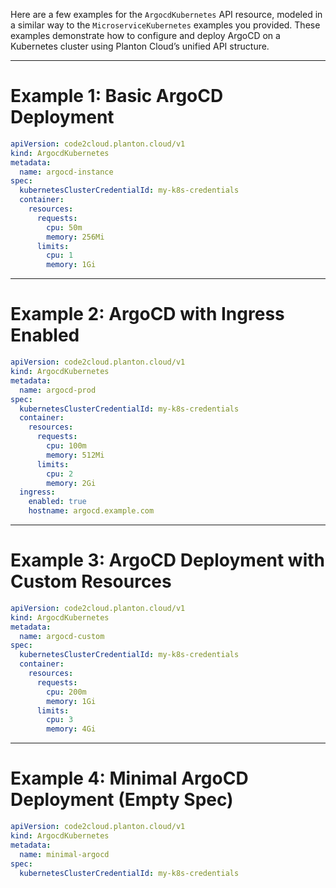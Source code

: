 Here are a few examples for the `ArgocdKubernetes` API resource, modeled in a similar way to the `MicroserviceKubernetes` examples you provided. These examples demonstrate how to configure and deploy ArgoCD on a Kubernetes cluster using Planton Cloud’s unified API structure.

---

# Example 1: Basic ArgoCD Deployment

```yaml
apiVersion: code2cloud.planton.cloud/v1
kind: ArgocdKubernetes
metadata:
  name: argocd-instance
spec:
  kubernetesClusterCredentialId: my-k8s-credentials
  container:
    resources:
      requests:
        cpu: 50m
        memory: 256Mi
      limits:
        cpu: 1
        memory: 1Gi
```

---

# Example 2: ArgoCD with Ingress Enabled

```yaml
apiVersion: code2cloud.planton.cloud/v1
kind: ArgocdKubernetes
metadata:
  name: argocd-prod
spec:
  kubernetesClusterCredentialId: my-k8s-credentials
  container:
    resources:
      requests:
        cpu: 100m
        memory: 512Mi
      limits:
        cpu: 2
        memory: 2Gi
  ingress:
    enabled: true
    hostname: argocd.example.com
```

---

# Example 3: ArgoCD Deployment with Custom Resources

```yaml
apiVersion: code2cloud.planton.cloud/v1
kind: ArgocdKubernetes
metadata:
  name: argocd-custom
spec:
  kubernetesClusterCredentialId: my-k8s-credentials
  container:
    resources:
      requests:
        cpu: 200m
        memory: 1Gi
      limits:
        cpu: 3
        memory: 4Gi
```

---

# Example 4: Minimal ArgoCD Deployment (Empty Spec)

```yaml
apiVersion: code2cloud.planton.cloud/v1
kind: ArgocdKubernetes
metadata:
  name: minimal-argocd
spec:
  kubernetesClusterCredentialId: my-k8s-credentials
```


